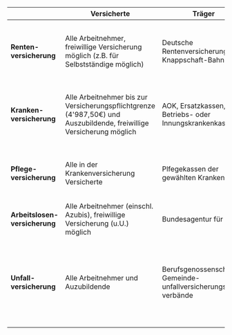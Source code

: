 
|                               | **Versicherte**                                                                                                      | **Träger**                                                    | **Leistung**                                                                                                       | **Beiträge**                                                                                                                          |
| ----------------------------- | -------------------------------------------------------------------------------------------------------------------- | ------------------------------------------------------------- | ------------------------------------------------------------------------------------------------------------------ | ------------------------------------------------------------------------------------------------------------------------------------- |
| **Renten-versicherung**       | Alle Arbeitnehmer, freiwillige Versicherung möglich (z.B. für Selbstständige möglich)                                | Deutsche Rentenversicherung Knappschaft-Bahn-See              | Altersrente, Rente aufgrund Erwerbsminderung, Hinterbliebenen-, Mütterrente, medizinische und berufliche REHA, ... | $18.6$%<br>(50% Arbeitgeber und 50% Arbeitnehmer)<br>vom Bruttolohn                                                                   |
| **Kranken-versicherung**      | Alle Arbeitnehmer bis zur Versicherungspflichtgrenze (4'987,50€) und Auszubildende, freiwillige Versicherung möglich | AOK, Ersatzkassen, Betriebs- oder Innungskrankenkasse         | Arztbesuch, physiotherapeutische Behandlungen, Medikamente, häusl. Krankenplfege, ...                              | $14.6$% plus Zusatzbeitrag (je nach Krankenkasse) (50% AG und 50% AN) vom Bruttolohn                                                  |
| **Pflege-versicherung**       | Alle in der Krankenversicherung Versicherte                                                                          | Plfegekassen der gewählten Krankenkasse                       | Pflegegeld, Pflege-leistung, ...                                                                                   | $3.05$% (50% AG und 50% AN) vom Bruttolohn $+0.35$% bei Kinderlosen ab 23.LJ                                                          |
| **Arbeitslosen-versicherung** | Alle Arbeitnehmer (einschl. Azubis), freiwillige Versicherung (u.U.) möglich                                         | Bundesagentur für Arbeit                                      | ALG I, ALG II, Kurzarbeitergeld, Arbeitsvermittlung, Berufsberatung, ...                                           | $2.4$% (50% AG und 50% AN) vom Bruttolohn                                                                                             |
| **Unfall-versicherung**       | Alle Arbeitnehmer und Auzubildende                                                                                   | Berufsgenossenschaften, Gemeinde-unfallversicherungs-verbände | Heilbehandlung, berufliche Rehabilitation, Rentenzahlung, Unfallverhütung                                          | Beiträge nach dem Umlageverfahren erhoben und allein vom Arbeitgeber gezahlt (Beitrag richtet sich nach Branche und Unfallhäufigkeit) |


